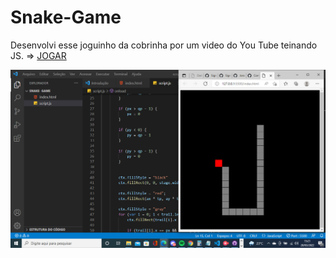 # Snake-Game
Desenvolvi esse joguinho da cobrinha por um video do You Tube teinando JS. => [JOGAR](https://jonatasabreu.github.io/Snake-Game/)

 <p aling="center">
  <img width="600" heigth="500" src="assets/snake-img.png">
 <p>

